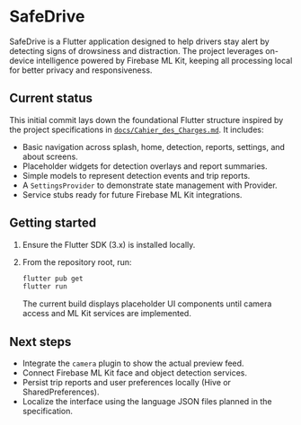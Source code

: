 # SafeDrive

SafeDrive is a Flutter application designed to help drivers stay alert by detecting signs of drowsiness and distraction. The
project leverages on-device intelligence powered by Firebase ML Kit, keeping all processing local for better privacy and
responsiveness.

## Current status

This initial commit lays down the foundational Flutter structure inspired by the project specifications in
[`docs/Cahier_des_Charges.md`](docs/Cahier_des_Charges.md). It includes:

- Basic navigation across splash, home, detection, reports, settings, and about screens.
- Placeholder widgets for detection overlays and report summaries.
- Simple models to represent detection events and trip reports.
- A `SettingsProvider` to demonstrate state management with Provider.
- Service stubs ready for future Firebase ML Kit integrations.

## Getting started

1. Ensure the Flutter SDK (3.x) is installed locally.
2. From the repository root, run:

   ```bash
   flutter pub get
   flutter run
   ```

   The current build displays placeholder UI components until camera access and ML Kit services are implemented.

## Next steps

- Integrate the `camera` plugin to show the actual preview feed.
- Connect Firebase ML Kit face and object detection services.
- Persist trip reports and user preferences locally (Hive or SharedPreferences).
- Localize the interface using the language JSON files planned in the specification.
